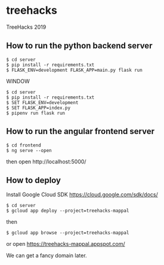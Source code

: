 # treehacks
TreeHacks 2019

## How to run the python backend server

```
$ cd server
$ pip install -r requirements.txt
$ FLASK_ENV=development FLASK_APP=main.py flask run
```

WINDOW
```
$ cd server
$ pip install -r requirements.txt
$ SET FLASK_ENV=development
$ SET FLASK_APP=index.py
$ pipenv run flask run
```

## How to run the angular frontend server
```
$ cd frontend
$ ng serve --open
```

then open http://localhost:5000/


## How to deploy

Install Google Cloud SDK https://cloud.google.com/sdk/docs/

```
$ cd server
$ gcloud app deploy --project=treehacks-mappal
```

then

```
$ gcloud app browse --project=treehacks-mappal
```

or open https://treehacks-mappal.appspot.com/

We can get a fancy domain later.
